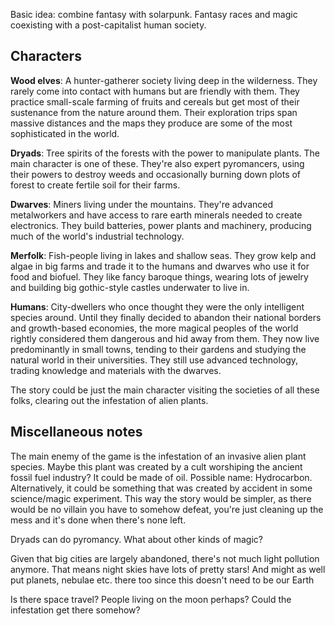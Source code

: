 Basic idea: combine fantasy with solarpunk.
Fantasy races and magic coexisting with a post-capitalist human society.

## Characters

**Wood elves**:
A hunter-gatherer society living deep in the wilderness.
They rarely come into contact with humans
but are friendly with them.
They practice small-scale farming of fruits and cereals
but get most of their sustenance from the nature around them.
Their exploration trips span massive distances
and the maps they produce are some of the most sophisticated in the world.

**Dryads**:
Tree spirits of the forests with the power to manipulate plants.
The main character is one of these.
They're also expert pyromancers,
using their powers to destroy weeds
and occasionally burning down plots of forest
to create fertile soil for their farms.

**Dwarves**:
Miners living under the mountains.
They're advanced metalworkers and have access to rare earth minerals
needed to create electronics.
They build batteries, power plants and machinery,
producing much of the world's industrial technology.

**Merfolk**:
Fish-people living in lakes and shallow seas.
They grow kelp and algae in big farms
and trade it to the humans and dwarves who use it for food and biofuel.
They like fancy baroque things, wearing lots of jewelry
and building big gothic-style castles underwater to live in.

**Humans**:
City-dwellers who once thought they were the only intelligent species around.
Until they finally decided to abandon their national borders
and growth-based economies,
the more magical peoples of the world rightly considered them dangerous
and hid away from them.
They now live predominantly in small towns,
tending to their gardens and studying the natural world in their universities.
They still use advanced technology, trading knowledge and materials with the dwarves.

The story could be just the main character visiting the societies of all these folks,
clearing out the infestation of alien plants.

## Miscellaneous notes

The main enemy of the game is the infestation of an invasive alien plant species.
Maybe this plant was created by a cult worshiping the ancient fossil fuel industry?
It could be made of oil. Possible name: Hydrocarbon.
Alternatively, it could be something that was created by accident
in some science/magic experiment.
This way the story would be simpler,
as there would be no villain you have to somehow defeat,
you're just cleaning up the mess and it's done when there's none left.

Dryads can do pyromancy. What about other kinds of magic?

Given that big cities are largely abandoned, there's not much light pollution anymore.
That means night skies have lots of pretty stars!
And might as well put planets, nebulae etc. there too
since this doesn't need to be our Earth

Is there space travel? People living on the moon perhaps?
Could the infestation get there somehow?